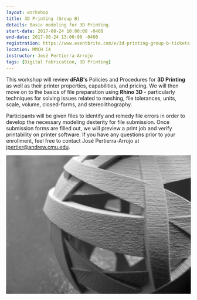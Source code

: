 ```yaml
---
layout: workshop
title: 3D Printing (Group B)
details: Basic modeling for 3D Printing.
start-date: 2017-08-24 10:00:00 -0400
end-date: 2017-08-24 13:00:00 -0400
registration: https://www.eventbrite.com/e/3d-printing-group-b-tickets-36914953620
location: MMCH C4
instructor: José Pertierra-Arrojo
tags: [Digital Fabrication, 3D Printing]
---
```


This workshop will review **dFAB's** Policies and Procedures for **3D Printing** as well as their printer properties, capabilities, and pricing. We will then move on to the basics of file preparation using **Rhino 3D** - particularly techniques for solving issues related to meshing, file tolerances, units, scale, volume, closed-forms, and stereolithography. 

Participants will be given files to identify and remedy file errors in order to develop the necessary modeling dexterity for file submission. Once submission forms are filled out, we will preview a print job and verify printability on printer software. If you have any questions prior to your enrollment, feel free to contact José Pertierra-Arrojo at [jpertier@andrew.cmu.edu](mailto:jpertier@andrew.cmu.edu).

![3D Printing](/img/workshops/3dprint.jpg)
